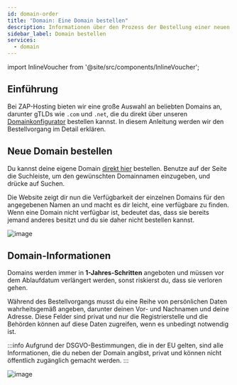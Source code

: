 ```yaml
---
id: domain-order
title: "Domain: Eine Domain bestellen"
description: Informationen über den Prozess der Bestellung einer neuen Domain bei ZAP-Hosting - ZAP-Hosting.com Dokumentation
sidebar_label: Domain bestellen
services:
  - domain
---
```


import InlineVoucher from '@site/src/components/InlineVoucher';

## Einführung

Bei ZAP-Hosting bieten wir eine große Auswahl an beliebten Domains an, darunter gTLDs wie `.com` und `.net`, die du direkt über unseren [Domainkonfigurator](https://zap-hosting.com/de/shop/product/domain/) bestellen kannst. In diesem Anleitung werden wir den Bestellvorgang im Detail erklären.

<InlineVoucher />

## Neue Domain bestellen

Du kannst deine eigene Domain [direkt hier](https://zap-hosting.com/de/shop/product/domain/) bestellen. Benutze auf der Seite die Suchleiste, um den gewünschten Domainnamen einzugeben, und drücke auf Suchen.

Die Website zeigt dir nun die Verfügbarkeit der einzelnen Domains für den angegebenen Namen an und macht es dir leicht, eine verfügbare zu finden. Wenn eine Domain nicht verfügbar ist, bedeutet das, dass sie bereits jemand anderes besitzt und du sie daher nicht bestellen kannst.

![image](https://screensaver01.zap-hosting.com/index.php/s/cmdoBKgzYeJPPJH/preview)

## Domain-Informationen

Domains werden immer in **1-Jahres-Schritten** angeboten und müssen vor dem Ablaufdatum verlängert werden, sonst riskierst du, dass sie verloren gehen.

Während des Bestellvorgangs musst du eine Reihe von persönlichen Daten wahrheitsgemäß angeben, darunter deinen Vor- und Nachnamen und deine Adresse. Diese Felder sind privat und nur die Registrierstelle und die Behörden können auf diese Daten zugreifen, wenn es unbedingt notwendig ist.

:::info
Aufgrund der DSGVO-Bestimmungen, die in der EU gelten, sind alle Informationen, die du neben der Domain angibst, privat und können nicht öffentlich zugänglich gemacht werden.
:::

![image](https://screensaver01.zap-hosting.com/index.php/s/xEa3DJKE6pyXPfs/preview)